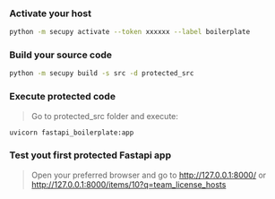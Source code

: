 ### Activate your host

```bash
python -m secupy activate --token xxxxxx --label boilerplate
```

### Build your source code

```bash
python -m secupy build -s src -d protected_src 
```

### Execute protected code

> Go to protected_src folder and execute:

```bash
uvicorn fastapi_boilerplate:app
```

### Test yout first protected Fastapi app

> Open your preferred browser and go to http://127.0.0.1:8000/ or http://127.0.0.1:8000/items/10?q=team_license_hosts
